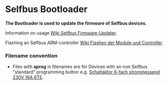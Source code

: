 # Selfbus Bootloader

**The Bootloader  is used to update the firmware of Selfbus devices.**

Information on usage [Wiki Selfbus Firmware-Updater](https://selfbus.org/wiki/software/tools/7-selfbus-bus-updater-tool).

Flashing an Selfbus ARM-controller [Wiki Flashen der Module und Controller](https://selfbus.org/wiki/software/tools/8-how-to-flash-modules-and-controllers).

### Filename convention
- Files with **aprog** in filenames are for Devices with an non Selfbus "standard" programming button e.g. [Schaltaktor 6-fach strommessend 230V 16A 6TE](https://selfbus.org/wiki/devices/outputs/22-switching-actuator-6x-current-sensing-230v-16a-6mount-units).